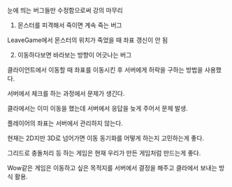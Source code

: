 눈에 띄는 버그들만 수정함으로써 강의 마무리

1. 몬스터를 피격해서 죽이면 계속 죽는 버그

LeaveGame에서 몬스터의 위치가 죽었을 때 좌표 갱신이 안 됨

2. 이동하다보면 바라보는 방향이 어긋나는 버그

클라이언트에서 이동할 때 좌표를 이동시킨 후 서버에게 허락을 구하는 방법을 사용했다. 

서버에서 체크를 하는 과정에서 문제가 생긴다. 

클라에서는 이미 이동을 했는데 서버에서 응답을 늦게 주어서 문제 발생. 

플레이어의 좌표는 서버에서 관리하지 않는다. 



현재는 2D지만 3D로 넘어가면 이동 동기화를 어떻게 하는지 고민하는게 좋다. 

그리드로 충돌처리 등 하는 게임은 현재 우리가 만든 게임처럼 만드는게 좋다.

Wow같은 게임은 이동하고 싶은 목적지를 서버에서 결정을 해주고 클라에서 보내는 방식 활용. 

